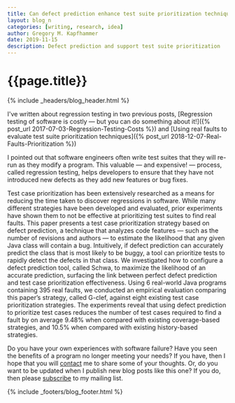 ```yaml
---
title: Can defect prediction enhance test suite prioritization techniques?
layout: blog_n
categories: [writing, research, idea]
author: Gregory M. Kapfhammer
date: 2019-11-15
description: Defect prediction and support test suite prioritization
---
```


# {{page.title}}
{% include _headers/blog_header.html %}

I've written about regression testing in two previous posts, [Regression testing
of software is costly &mdash; but you can do something about it!]({% post_url
2017-07-03-Regression-Testing-Costs %}) and [Using real faults to evaluate test
suite prioritization techniques]({% post_url 2018-12-07-Real-Faults-Prioritization %})

I pointed out that software engineers often write test suites that they
will re-run as they modify a program. This valuable &mdash; and expensive!
&mdash; process, called regression testing, helps developers to ensure that
they have not introduced new defects as they add new features or bug fixes.

Test case prioritization has been extensively researched as a means for reducing
the time taken to discover regressions in software. While many different
strategies have been developed and evaluated, prior experiments have shown them
to not be effective at prioritizing test suites to find real faults. This paper
presents a test case prioritization strategy based on defect prediction, a
technique that analyzes code features — such as the number of revisions and
authors — to estimate the likelihood that any given Java class will contain a
bug. Intuitively, if defect prediction can accurately predict the class that is
most likely to be buggy, a tool can prioritize tests to rapidly detect the
defects in that class. We investigated how to configure a defect prediction
tool, called Schwa, to maximize the likelihood of an accurate prediction,
surfacing the link between perfect defect prediction and test case
prioritization effectiveness. Using 6 real-world Java programs containing 395
real faults, we conducted an empirical evaluation comparing this paper’s
strategy, called G-clef, against eight existing test case prioritization
strategies. The experiments reveal that using defect prediction to prioritize
test cases reduces the number of test cases required to find a fault by on
average 9.48% when compared with existing coverage-based strategies, and 10.5%
when compared with existing history-based strategies.

Do you have your own experiences with software failure? Have you seen the
benefits of a program no longer meeting your needs? If you have, then I hope
that you will [contact]({{site.baseurl}}contact/) me to share some of your
thoughts. Or, do you want to be updated when I publish new blog posts like this
one? If you do, then please [subscribe]({{site.baseurl}}support/) to my mailing
list.

{% include _footers/blog_footer.html %}
